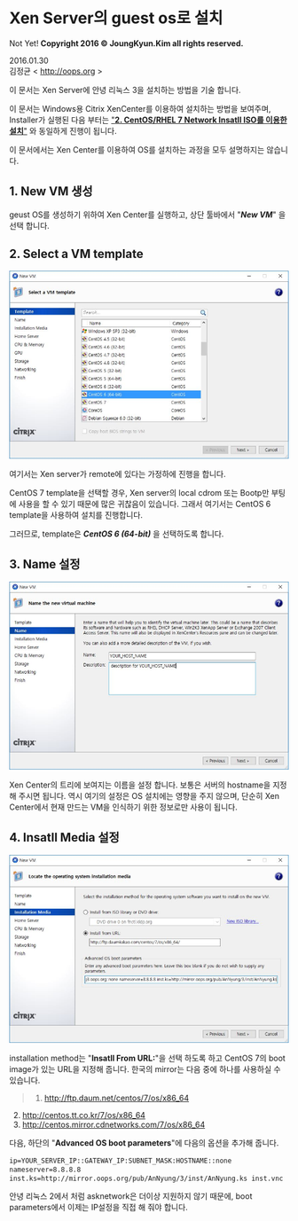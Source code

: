 # Xen Server의 guest os로 설치

Not Yet!
**Copyright 2016 &copy; JoungKyun.Kim all rights reserved.**

2016.01.30<br>
김정균 &lt; http://oops.org &gt;

이 문서는 Xen Server에 안녕 리눅스 3을 설치하는 방법을 기술 합니다.

이 문서는 Windows용 Citrix XenCenter를 이용하여 설치하는 방법을 보여주며, Installer가 실행된 다음 부터는 <a href="chapter2.html">"**2. CentOS/RHEL 7 Network Insatll ISO를 이용한 설치**"</a> 와 동일하게 진행이 됩니다.

이 문서에서는 Xen Center를 이용하여 OS를 설치하는 과정을 모두 설명하지는 않습니다.


## 1. New VM 생성

geust OS를 생성하기 위하여 Xen Center를 실행하고, 상단 툴바에서 "**_New VM_**" 을 선택 합니다.


## 2. Select a VM template

![템플릿 선택 이미지](xen-001.jpg)

여기서는 Xen server가 remote에 있다는 가정하에 진행을 합니다.

CentOS 7 template을 선택할 경우, Xen server의 local cdrom 또는 Bootp만 부팅에 사용을 할 수 있기 때문에 많은 귀찮음이 있습니다. 그래서 여기서는 CentOS 6 template을 사용하여 설치를 진행합니다.

그러므로, template은 **_CentOS 6 (64-bit)_** 을 선택하도록 합니다.


## 3. Name 설정

![Name 설정 이미지](xen-002.jpg)

Xen Center의 트리에 보여지는 이름을 설정 합니다. 보통은 서버의 hostname을 지정해 주시면 됩니다. 역시 여기의 설정은 OS 설치에는 영향을 주지 않으며, 단순히 Xen Center에서 현재 만드는 VM을 인식하기 위한 정보로만 사용이 됩니다.


## 4. Insatll Media 설정

![Insatll Media 설정 이미지](xen-003.jpg)

installation method는 "**Insatll From URL:**"을 선택 하도록 하고 CentOS 7의 boot image가 있는 URL을 지정해 줍니다. 한국의 mirror는 다음 중에 하나를 사용하실 수 있습니다.

> 1. http://ftp.daum.net/centos/7/os/x86_64
2. http://centos.tt.co.kr/7/os/x86_64
3. http://centos.mirror.cdnetworks.com/7/os/x86_64

다음, 하단의 "**Advanced OS boot parameters**"에 다음의 옵션을 추가해 줍니다.

    ip=YOUR_SERVER_IP::GATEWAY_IP:SUBNET_MASK:HOSTNAME::none nameserver=8.8.8.8 inst.ks=http://mirror.oops.org/pub/AnNyung/3/inst/AnNyung.ks inst.vnc

안녕 리눅스 2에서 처럼 asknetwork은 더이상 지원하지 않기 때문에, boot parameters에서 이제는 IP설정을 직접 해 줘야 합니다.

